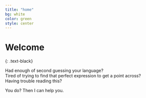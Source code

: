 ```yaml
---
title: "home"
bg: white
color: green
style: center
---
```


# Welcome 
{: .text-black}

Had enough of second guessing your language?  
Tired of trying to find that perfect expression to get a point across?  
Having trouble reading this?  
  
You do? Then I can help you.
